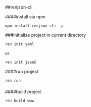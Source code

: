##renjson-cli

####install via npm

```batch
npm install renjson-cli -g
```

###initialize project in current directory
```batch
ren init yaml
```
or
```batch
ren init json5
```
####run project
```batch
ren run
```
####

####build project
```batch
ren build www
```


